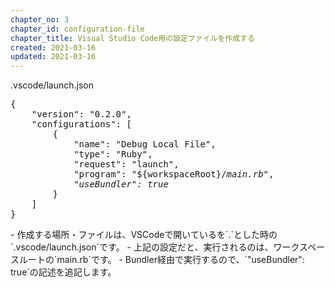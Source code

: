 ```yaml
---
chapter_no: 3
chapter_id: configuration-file
chapter_title: Visual Studio Code用の設定ファイルを作成する
created: 2021-03-16
updated: 2021-03-16
---
```

<div class="code-box">
<div class="title">.vscode/launch.json</div>
<pre>
{
    "version": "0.2.0",
    "configurations": [
        {
            "name": "Debug Local File",
            "type": "Ruby",
            "request": "launch",
            "program": "${workspaceRoot}/<em>main.rb</em>",
            <em>"useBundler": true</em>
        }
    ]
}
</pre>
</div>
- 作成する場所・ファイルは、VSCodeで開いているを`.`とした時の`.vscode/launch.json`です。
- 上記の設定だと、実行されるのは、ワークスペースルートの`main.rb`です。
- Bundler経由で実行するので、`"useBundler": true`の記述を追記します。